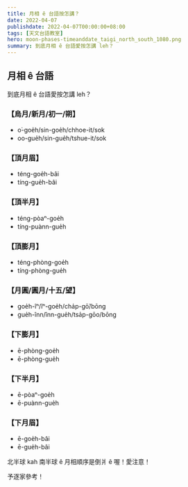 ```yaml
---
title: 月相 ê 台語按怎講？
date: 2022-04-07
publishdate: 2022-04-07T00:00:00+08:00
tags: [天文台語教室]
hero: moon-phases-timeanddate_taigi_north_south_1080.png
summary: 到底月相 ê 台語愛按怎講 leh？
---
```


## 月相 ê 台語
到底月相 ê 台語愛按怎講 leh？

### 【烏月/新月/初一/朔】

- o͘-goe̍h/sin-goe̍h/chhoe-it/sok
- oo-gue̍h/sin-gue̍h/tshue-it/sok

### 【頂月眉】
- téng-goe̍h-bâi
- tíng-gue̍h-bâi

### 【頂半月】
- téng-pòaⁿ-goe̍h
- tíng-puànn-gue̍h

### 【頂膨月】
- téng-phòng-goe̍h
- tíng-phòng-gue̍h

### 【月圓/圓月/十五/望】
- goe̍h-îⁿ/îⁿ-goe̍h/cha̍p-gō͘/bōng
- gue̍h-înn/înn-gue̍h/tsa̍p-gōo/bōng

### 【下膨月】
- ē-phòng-goe̍h
- ē-phòng-gue̍h

### 【下半月】
- ē-pòaⁿ-goe̍h
- ē-puànn-gue̍h

### 【下月眉】
- ē-goe̍h-bâi
- ē-gue̍h-bâi

北半球 kah 南半球 ê 月相順序是倒爿 ê 喔！愛注意！

予逐家參考！
